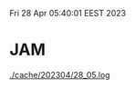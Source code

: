 Fri 28 Apr 05:40:01 EEST 2023
# JAM
<a href='./cache/202304/28_05.log'>./cache/202304/28_05.log</a>
